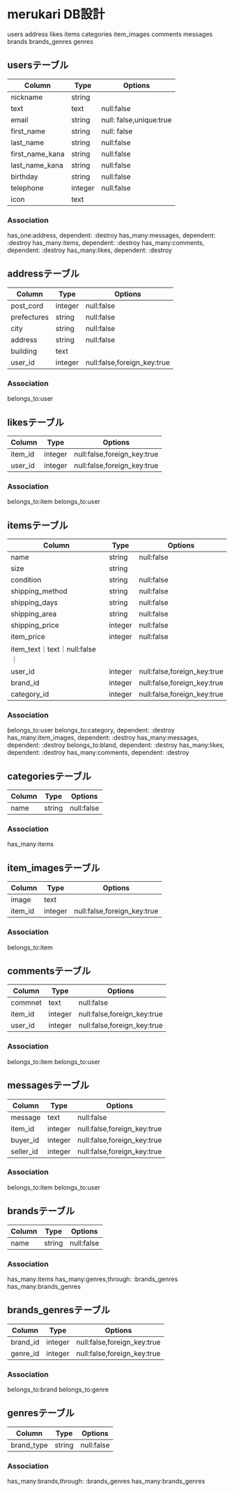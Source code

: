 # merukari DB設計
users
address
likes
items
categories
item_images
comments
messages
brands
brands_genres
genres

## usersテーブル
|Column|Type|Options|
|------|----|-------|
|nickname|string| |
|text|text|null:false|
|email|string|null: false,unique:true|
|first_name|string|null: false|
|last_name|string|null:false|
|first_name_kana|string|null:false|
|last_name_kana|string|null:false|
|birthday|string|null:false|
|telephone|integer|null:false|
|icon|text||
### Association
has_one:address, dependent: :destroy
has_many:messages, dependent: :destroy
has_many:items, dependent: :destroy
has_many:comments, dependent: :destroy
has_many:likes, dependent: :destroy


## addressテーブル
|Column|Type|Options|
|------|----|-------|
|post_cord|integer|null:false|
|prefectures|string|null:false|
|city|string|null:false|
|address|string|null:false|
|building|text||
|user_id|integer|null:false,foreign_key:true|
### Association
belongs_to:user


## likesテーブル
|Column|Type|Options|
|------|----|-------|
|item_id|integer|null:false,foreign_key:true|
|user_id|integer|null:false,foreign_key:true|
### Association
belongs_to:item
belongs_to:user


## itemsテーブル
|Column|Type|Options|
|------|----|-------|
|name|string|null:false|
|size|string||
|condition|string|null:false|
|shipping_method|string|null:false|
|shipping_days|string|null:false|
|shipping_area|string|null:false|
|shipping_price|integer|null:false|
|item_price|integer|null:false|
|item_text｜text｜null:false｜
|user_id|integer|null:false,foreign_key:true|
|brand_id|integer|null:false,foreign_key:true|
|category_id|integer|null:false,foreign_key:true|
### Association
belongs_to:user
belongs_to:category, dependent: :destroy
has_many:item_images, dependent: :destroy
has_many:messages, dependent: :destroy
belongs_to:bland, dependent: :destroy
has_many:likes, dependent: :destroy
has_many:comments, dependent: :destroy


## categoriesテーブル
|Column|Type|Options|
|------|----|-------|
|name|string|null:false|
### Association
has_many:items


## item_imagesテーブル
|Column|Type|Options|
|------|----|-------|
|image|text||
|item_id|integer|null:false,foreign_key:true|
### Association
belongs_to:item


## commentsテーブル
|Column|Type|Options|
|------|----|-------|
|commnet|text|null:false|
|item_id|integer|null:false,foreign_key:true|
|user_id|integer|null:false,foreign_key:true|
### Association
belongs_to:item
belongs_to:user


## messagesテーブル
|Column|Type|Options|
|------|----|-------|
|message|text|null:false|
|item_id|integer|null:false,foreign_key:true|
|buyer_id|integer|null:false,foreign_key:true|
|seller_id|integer|null:false,foreign_key:true|
### Association
belongs_to:item
belongs_to:user


## brandsテーブル
|Column|Type|Options|
|------|----|-------|
|name|string|null:false|
### Association
has_many:items
has_many:genres,through: :brands_genres
has_many:brands_genres


## brands_genresテーブル
|Column|Type|Options|
|------|----|-------|
|brand_id|integer|null:false,foreign_key:true|
|genre_id|integer|null:false,foreign_key:true|
### Association
belongs_to:brand
belongs_to:genre


## genresテーブル
|Column|Type|Options|
|------|----|-------|
|brand_type|string|null:false|
### Association
has_many:brands,through: :brands_genres
has_many:brands_genres





